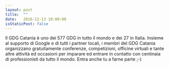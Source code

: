 ```yaml
---
layout: post
title:  ""
date:   2016-12-13 10:00:00
isStaticPost: false
---
```

Il GDG Catania è uno dei 577 GDG in tutto il mondo e dei 27 in Italia. Insieme al supporto di Google e di tutti i partner locali, i membri del GDG Catania organizzano gratuitamente conferenze, competizioni, officine virtuali e tante altre attività ed occasioni per imparare ed entrare in contatto con centinaia di professionisti da tutto il mondo. Entra anche tu a farne parte ;-)
